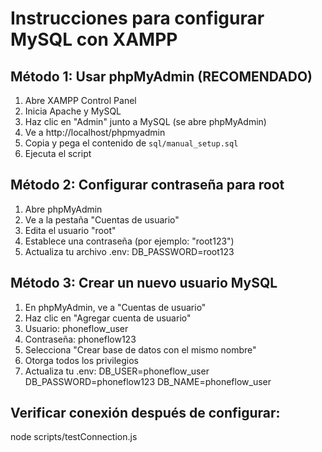 # Instrucciones para configurar MySQL con XAMPP

## Método 1: Usar phpMyAdmin (RECOMENDADO)
1. Abre XAMPP Control Panel
2. Inicia Apache y MySQL
3. Haz clic en "Admin" junto a MySQL (se abre phpMyAdmin)
4. Ve a http://localhost/phpmyadmin
5. Copia y pega el contenido de `sql/manual_setup.sql`
6. Ejecuta el script

## Método 2: Configurar contraseña para root
1. Abre phpMyAdmin
2. Ve a la pestaña "Cuentas de usuario"
3. Edita el usuario "root"
4. Establece una contraseña (por ejemplo: "root123")
5. Actualiza tu archivo .env:
   DB_PASSWORD=root123

## Método 3: Crear un nuevo usuario MySQL
1. En phpMyAdmin, ve a "Cuentas de usuario"
2. Haz clic en "Agregar cuenta de usuario"
3. Usuario: phoneflow_user
4. Contraseña: phoneflow123
5. Selecciona "Crear base de datos con el mismo nombre"
6. Otorga todos los privilegios
7. Actualiza tu .env:
   DB_USER=phoneflow_user
   DB_PASSWORD=phoneflow123
   DB_NAME=phoneflow_user

## Verificar conexión después de configurar:
node scripts/testConnection.js
